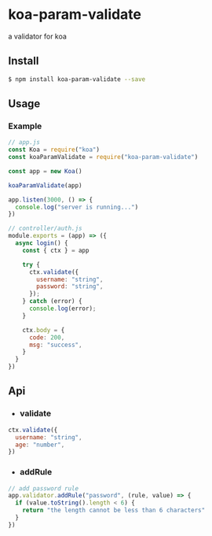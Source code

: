 # koa-param-validate

a validator for koa

## Install

```bash
$ npm install koa-param-validate --save
```

## Usage

### Example

```js
// app.js
const Koa = require("koa")
const koaParamValidate = require("koa-param-validate")

const app = new Koa()

koaParamValidate(app)

app.listen(3000, () => {
  console.log("server is running...")
})
```

```js
// controller/auth.js
module.exports = (app) => ({
  async login() {
    const { ctx } = app

    try {
      ctx.validate({
        username: "string",
        password: "string",
      });
    } catch (error) {
      console.log(error);
    }

    ctx.body = {
      code: 200,
      msg: "success",
    }
  }
})
```

## Api

- ### validate

```js
ctx.validate({
  username: "string",
  age: "number",
})
```

- ### addRule

```js
// add password rule
app.validator.addRule("password", (rule, value) => {
  if (value.toString().length < 6) {
    return "the length cannot be less than 6 characters"
  }
})
```
